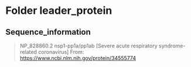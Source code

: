 # Folder leader_protein
## Sequence_information

>NP_828860.2 nsp1-pp1a/pp1ab [Severe acute respiratory syndrome-related coronavirus]
From: https://www.ncbi.nlm.nih.gov/protein/34555774
